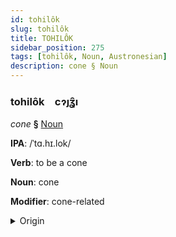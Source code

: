 ```yaml
---
id: tohilôk
slug: tohilôk
title: TOHILÔK
sidebar_position: 275
tags: [tohilôk, Noun, Austronesian]
description: cone § Noun
---
```


### tohilôk&emsp;<span kind="abugida">cɂȷʓ̑ı</span>

*cone* **§** [Noun](../../tags/Noun)

**IPA**: /ˈtɑ.hɪ.lok/

**Verb**: to be a cone

**Noun**: cone

**Modifier**: cone-related

<details>
    <summary>Origin</summary>
    Tagalog tagilog [tɐ.ɣɪˈloɡ]<br/>
    <em>Austronesian Language Family</em>
</details>